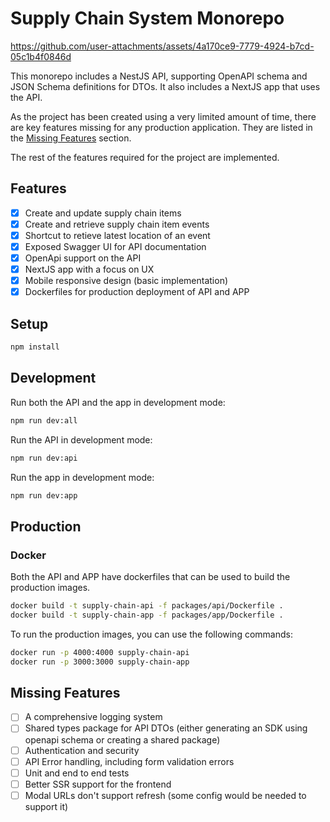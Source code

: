 # Supply Chain System Monorepo



https://github.com/user-attachments/assets/4a170ce9-7779-4924-b7cd-05c1b4f0846d



This monorepo includes a NestJS API, supporting OpenAPI schema and JSON Schema definitions for DTOs. It also includes a NextJS app that uses the API.

As the project has been created using a very limited amount of time, there are key features missing for any production application. They are listed in the [Missing Features](#missing-features) section.

The rest of the features required for the project are implemented.

## Features

- [x] Create and update supply chain items
- [x] Create and retrieve supply chain item events
- [x] Shortcut to retieve latest location of an event
- [x] Exposed Swagger UI for API documentation
- [x] OpenApi support on the API
- [x] NextJS app with a focus on UX
- [x] Mobile responsive design (basic implementation)
- [x] Dockerfiles for production deployment of API and APP

## Setup

```bash
npm install
```

## Development

Run both the API and the app in development mode:

```bash
npm run dev:all
```

Run the API in development mode:

```bash
npm run dev:api
```

Run the app in development mode:

```bash
npm run dev:app
```

## Production

### Docker

Both the API and APP have dockerfiles that can be used to build the production images.

```bash
docker build -t supply-chain-api -f packages/api/Dockerfile .
docker build -t supply-chain-app -f packages/app/Dockerfile .
```

To run the production images, you can use the following commands:

```bash
docker run -p 4000:4000 supply-chain-api
docker run -p 3000:3000 supply-chain-app
```

## Missing Features

- [ ] A comprehensive logging system
- [ ] Shared types package for API DTOs (either generating an SDK using openapi schema or creating a shared package)
- [ ] Authentication and security
- [ ] API Error handling, including form validation errors
- [ ] Unit and end to end tests
- [ ] Better SSR support for the frontend
- [ ] Modal URLs don't support refresh (some config would be needed to support it)
